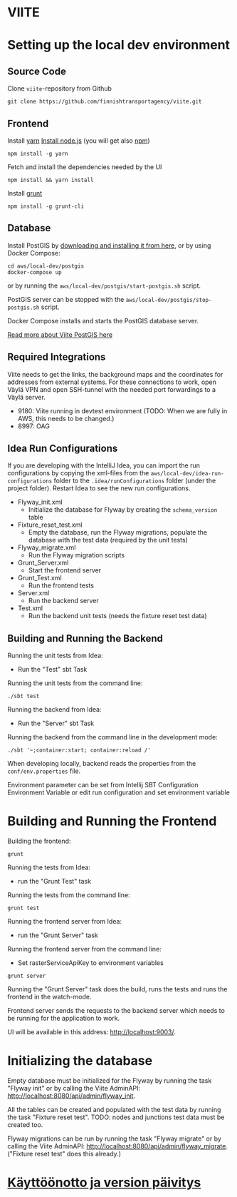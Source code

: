VIITE
=====

Setting up the local dev environment
====================================

Source Code
-----------
Clone `viite`-repository from Github

```
git clone https://github.com/finnishtransportagency/viite.git
```

Frontend
---------
Install [yarn](https://yarnpkg.com/lang/en/)
[Install node.js](http://howtonode.org/how-to-install-nodejs) (you will get also [npm](https://npmjs.org/))
```
npm install -g yarn
```
Fetch and install the dependencies needed by the UI
```
npm install && yarn install
```
Install [grunt](http://gruntjs.com/getting-started)
```
npm install -g grunt-cli
```

Database
--------
Install PostGIS by [downloading and installing it from here](https://postgis.net/install/), or
by using Docker Compose:
```
cd aws/local-dev/postgis
docker-compose up
```
or by running the `aws/local-dev/postgis/start-postgis.sh` script.

PostGIS server can be stopped with the `aws/local-dev/postgis/stop-postgis.sh` script.

Docker Compose installs and starts the PostGIS database server.

[Read more about Viite PostGIS here](aws/local-dev/postgis/README.md)

Required Integrations
---------------------
Viite needs to get the links, the background maps and the coordinates for addresses
from external systems. For these connections to work, open Väylä VPN and
open SSH-tunnel with the needed port forwardings to a Väylä server.
- 9180: Viite running in devtest environment (TODO: When we are fully in AWS, this needs to be changed.)
- 8997: OAG

Idea Run Configurations
-----------------------
If you are developing with the IntelliJ Idea, you can import the run configurations
by copying the xml-files from the `aws/local-dev/idea-run-configurations` folder to the
`.idea/runConfigurations` folder (under the project folder). Restart Idea to see the new run configurations.

- Flyway_init.xml
  - Initialize the database for Flyway by creating the `schema_version` table
- Fixture_reset_test.xml
  - Empty the database, run the Flyway migrations, populate the database with the test data (required by the unit tests) 
- Flyway_migrate.xml
  - Run the Flyway migration scripts
- Grunt_Server.xml
  - Start the frontend server
- Grunt_Test.xml
  - Run the frontend tests
- Server.xml
  - Run the backend server
- Test.xml
  - Run the backend unit tests (needs the fixture reset test data)
  
Building and Running the Backend
---------------------------------
Running the unit tests from Idea:
- Run the "Test" sbt Task

Running the unit tests from the command line:
```
./sbt test
```

Running the backend from Idea:
- Run the "Server" sbt Task

Running the backend from the command line in the development mode:
```
./sbt '~;container:start; container:reload /'
```

When developing locally, backend reads the properties from the
`conf/env.properties` file. 

Environment parameter can be set from Intellij SBT Configuration Environment Variable 
or edit run configuration and set environment variable


Building and Running the Frontend
==================================
Building the frontend:
```
grunt
```

Running the tests from Idea:
- run the "Grunt Test" task

Running the tests from the command line:
```
grunt test
```

Running the frontend server from Idea:
- run the "Grunt Server" task

Running the frontend server from the command line:
- Set rasterServiceApiKey to environment variables

```
grunt server
```

Running the "Grunt Server" task does the build, runs the tests and runs the frontend in the watch-mode. 

Frontend server sends the requests to the backend server which needs to be running for the application to work.

UI will be available in this address: <http://localhost:9003/>.

Initializing the database
=========================
Empty database must be initialized for the Flyway by running the task "Flyway init"
or by calling the Viite AdminAPI: <http://localhost:8080/api/admin/flyway_init>.

All the tables can be created and populated with the test data by running the task "Fixture reset test".
TODO: nodes and junctions test data must be created too.

Flyway migrations can be run by running the task "Flyway migrate"
or by calling the Viite AdminAPI: <http://localhost:8080/api/admin/flyway_migrate>.
("Fixture reset test" does this already.)

[Käyttöönotto ja version päivitys](Deployment.md)
=================================================
